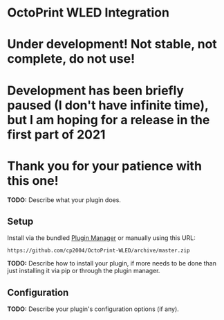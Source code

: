 # OctoPrint WLED Integration

# Under development! Not stable, not complete, do not use!

# Development has been briefly paused (I don't have infinite time), but I am hoping for a release in the first part of 2021

# Thank you for your patience with this one!

**TODO:** Describe what your plugin does.

## Setup

Install via the bundled [Plugin Manager](https://docs.octoprint.org/en/master/bundledplugins/pluginmanager.html)
or manually using this URL:

    https://github.com/cp2004/OctoPrint-WLED/archive/master.zip

**TODO:** Describe how to install your plugin, if more needs to be done than just installing it via pip or through
the plugin manager.

## Configuration

**TODO:** Describe your plugin's configuration options (if any).
